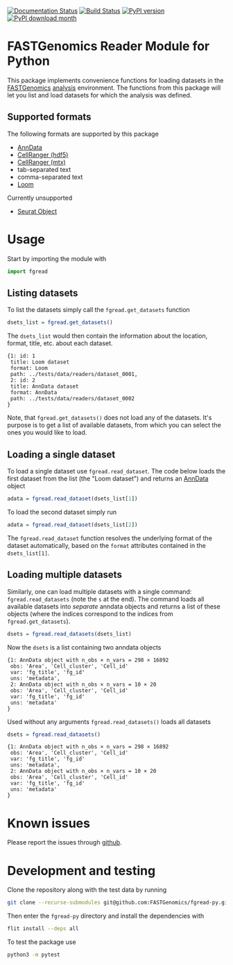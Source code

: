 [![Documentation Status](https://readthedocs.org/projects/fgread-py/badge/?version=latest)](https://fgread-py.readthedocs.io/en/latest/?badge=latest)
[![Build Status](https://travis-ci.org/FASTGenomics/fgread-py.svg?branch=master)](https://travis-ci.org/FASTGenomics/fgread-py)
[![PyPI version](https://badge.fury.io/py/fgread.svg)](https://badge.fury.io/py/fgread)
[![PyPI download month](https://img.shields.io/pypi/dm/fgread.svg)](https://pypi.python.org/pypi/fgread/)

# FASTGenomics Reader Module for Python

This package implements convenience functions for loading datasets in the
[FASTGenomics][fg] [analysis][fg_analysis] environment.  The functions from this package
will let you list and load datasets for which the analysis was defined.

[fg]: https://beta.fastgenomics.org/webclient/
[fg_analysis]: https://beta.fastgenomics.org/webclient/searchPage/analyses

## Supported formats

The following formats are supported by this package
- [AnnData](https://github.com/theislab/anndata)
- [CellRanger (hdf5)](https://support.10xgenomics.com/single-cell-gene-expression/software/pipelines/latest/advanced/h5_matrices)
- [CellRanger (mtx)](https://support.10xgenomics.com/single-cell-gene-expression/software/pipelines/latest/output/matrices)
- tab-separated text
- comma-separated text
- [Loom](http://loompy.org/)

Currently unsupported
- [Seurat Object](https://satijalab.org/seurat/)

# Usage

Start by importing the module with

``` python
import fgread
```

## Listing datasets

To list the datasets simply call the `fgread.get_datasets` function

``` R
dsets_list = fgread.get_datasets()
```

The `dsets_list` would then contain the information about the location, format, title,
etc. about each dataset.

```
{1: id: 1
 title: Loom dataset
 format: Loom
 path: ../tests/data/readers/dataset_0001,
 2: id: 2
 title: AnnData dataset
 format: AnnData
 path: ../tests/data/readers/dataset_0002
}
```

Note, that `fgread.get_datasets()` does not load any of the datasets.  It's purpose
is to get a list of available datasets, from which you can select the ones you would
like to load.

## Loading a single dataset

To load a single dataset use `fgread.read_dataset`.  The code below loads the first
dataset from the list (the "Loom dataset") and returns an [AnnData][anndata] object

``` R
adata = fgread.read_dataset(dsets_list[1])
```

To load the second dataset simply run

``` R
adata = fgread.read_dataset(dsets_list[2])
```

The `fgread.read_dataset` function resolves the underlying format of the dataset
automatically, based on the `format` attributes contained in the `dsets_list[1]`.

[anndata]: https://anndata.readthedocs.io/en/stable/

## Loading multiple datasets

Similarly, one can load multiple datasets with a single command: `fgread.read_datasets`
(note the `s` at the end).  The command loads all available datasets into _separate_
anndata objects and returns a list of these objects (where the indices correspond to the
indices from `fgread.get_datasets`).

``` R
dsets = fgread.read_datasets(dsets_list)
```
Now the `dsets` is a list containing two anndata objects

```
{1: AnnData object with n_obs × n_vars = 298 × 16892
 obs: 'Area', 'Cell_cluster', 'Cell_id'
 var: 'fg_title', 'fg_id'
 uns: 'metadata',
 2: AnnData object with n_obs × n_vars = 10 × 20
 obs: 'Area', 'Cell_cluster', 'Cell_id'
 var: 'fg_title', 'fg_id'
 uns: 'metadata'
}
```

Used without any arguments `fgread.read_datasets()` loads all datasets

``` R
dsets = fgread.read_datasets()
```


```
{1: AnnData object with n_obs × n_vars = 298 × 16892
 obs: 'Area', 'Cell_cluster', 'Cell_id'
 var: 'fg_title', 'fg_id'
 uns: 'metadata',
 2: AnnData object with n_obs × n_vars = 10 × 20
 obs: 'Area', 'Cell_cluster', 'Cell_id'
 var: 'fg_title', 'fg_id'
 uns: 'metadata'
}
```

# Known issues

Please report the issues through [github][issues].

[issues]: https://github.com/FASTGenomics/fgread-py/issues

# Development and testing

Clone the repository along with the test data by running

``` bash
git clone --recurse-submodules git@github.com:FASTGenomics/fgread-py.git
```

Then enter the `fgread-py` directory and install the dependencies with

``` bash
flit install --deps all
```

To test the package use

``` bash
python3 -m pytest
```
